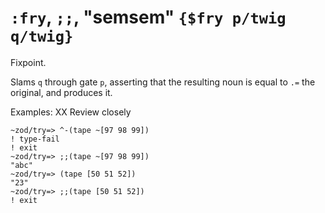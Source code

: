 # `:fry`, `;;`, "semsem" `{$fry p/twig q/twig}`

Fixpoint.

Slams `q` through gate `p`, asserting that the
resulting noun is equal to `.=` the original, and produces it.

Examples: XX Review closely

    ~zod/try=> ^-(tape ~[97 98 99])
    ! type-fail
    ! exit
    ~zod/try=> ;;(tape ~[97 98 99])
    "abc"
    ~zod/try=> (tape [50 51 52])
    "23"
    ~zod/try=> ;;(tape [50 51 52])
    ! exit
